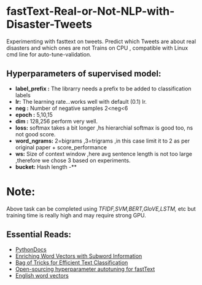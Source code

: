 # fastText-Real-or-Not-NLP-with-Disaster-Tweets

 Experimenting with fasttext on tweets.
 Predict which Tweets are about real disasters and which ones are not
 Trains on CPU , compatible with Linux cmd line for auto-tune-validation.
 


## Hyperparameters of supervised model:
- **label_prefix :** The librarry needs a prefix to be added to classification labels
- **lr:** The learning rate...works well with default (0.1) lr.
- **neg :** Number of negative samples 2<neg<6
- **epoch :** 5,10,15 
- **dim :** 128,256 perform very well.
- **loss:** softmax takes a bit longer ,hs hierarchial softmax is good too, ns not good score.
- **word_ngrams:** 2=bigrams ,3=trigrams ,in this case limit it to 2 as per original paper + score_performance
- **ws:** Size of context window ,here avg sentence length is not too large ,therefore we chose 3 based on experiments.
- **bucket:** Hash length
-**


 # Note:
 Above task can be completed using *TFIDF,SVM,BERT,GloVE,LSTM,* etc but training time is really high and may require strong GPU.
 ## Essential Reads:
- [PythonDocs](https://fasttext.cc/docs/en/python-module.html)
- [Enriching Word Vectors with Subword Information](https://arxiv.org/abs/1607.04606)
- [Bag of Tricks for Efficient Text Classification](https://arxiv.org/abs/1607.01759)
- [Open-sourcing hyperparameter autotuning for fastText](https://ai.facebook.com/blog/fasttext-blog-post-open-source-in-brief/)
- [English word vectors](https://fasttext.cc/docs/en/english-vectors.html)
